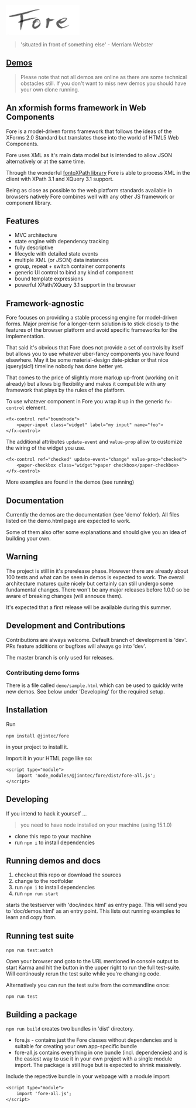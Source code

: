 
![logo](resources/images/light-200.png)

>'situated in front of something else' - Merriam Webster

## [Demos](https://jinntec.github.io/Fore)

> Please note that not all demos are online as there are some technical obstacles still. If you don't want to miss 
> new demos you should have your own clone running.

## An xformish forms framework in Web Components

Fore is a model-driven forms framework that follows the ideas of the XForms 2.0
Standard but translates those into the world of HTML5 Web Components.

Fore uses XML as it's main data model but is intended to allow JSON alternatively or at the same time.

Through the wonderful [fontoXPath library](https://github.com/FontoXML/fontoxpath) Fore is able to process XML in the client with XPath 3.1 and 
XQuery 3.1 support.

Being as close as possible to the web platform standards available in browsers natively Fore combines well with any other 
JS framework or component library.

## Features

* MVC architecture 
* state engine with dependency tracking
* fully descriptive
* lifecycle with detailed state events
* multiple XML (or JSON) data instances
* group, repeat + switch container components
* generic UI control to bind any kind of component 
* bound template expressions
* powerful XPath/XQuery 3.1 support in the browser

## Framework-agnostic

Fore focuses on providing a stable processing engine for model-driven
forms. Major premise for a longer-term solution is to stick closely to the features
of the browser platform and avoid specific frameworks for the implementation.

That said it's obvious that Fore does not provide a set of controls
by itself but allows you to use whatever uber-fancy components you have
found elsewhere. May it be some material-design date-picker or 
that nice jquery(sic!) timeline nobody has done better yet. 

That comes to the price of slightly more markup up-front (working on it already)
but allows big flexibility and makes it compatible with any framework
that plays by the rules of the platform.

To use whatever component in Fore you wrap it up in the generic
`fx-control` element.

```
<fx-control ref="boundnode">
    <paper-input class="widget" label="my input" name="foo">
</fx-control>
```

The additional attributes `update-event` and `value-prop` allow to 
customize the wiring of the widget you use. 

```
<fx-control ref="checked" update-event="change" value-prop="checked">
    <paper-checkbox class="widget">paper checkbox</paper-checkbox>
</fx-control>
```

More examples are found in the demos (see running)

## Documentation

Currently the demos are the documentation (see 'demo' folder). All files listed on the demo.html page are expected to work.

Some of them also offer some explanations and should give you an idea of building your own.

## Warning

The project is still in it's prerelease phase. However there are already about 100 tests and what can be seen in demos is expected to work. The overall architecture matures quite nicely but certainly can still undergo some fundamental changes. There won't be any major releases before 1.0.0 so be aware of breaking changes (will annouce them). 

It's expected that a first release will be available during this summer.

## Development and Contributions

Contributions are always welcome. Default branch of development is 'dev'. PRs
feature additions or bugfixes will always go into 'dev'.

The master branch is only used for releases. 

### Contributing demo forms

There is a file called `demo/sample.html` which can be used to quickly write new demos. See below under 'Developing' for the required setup.

## Installation

Run

```npm install @jintec/fore```

in your project to install it.

Import it in your HTML page like so:

```
<script type="module">
    import 'node_modules/@jinntec/fore/dist/fore-all.js';
</script>
```

## Developing

If you intend to hack it yourself ...

> you need to have node installed on your machine (using 15.1.0)

* clone this repo to your machine
* run `npm i` to install dependencies


## Running demos and docs

1. checkout this repo or download the sources
1. change to the rootfolder
1. run `npm i` to install dependencies
1. run `npm run start`

starts the testserver with 'doc/index.html' as entry page. This will send you to 'doc/demos.html' as an
entry point. This lists out running examples to learn and copy from.

## Running test suite

`npm run test:watch`
 
Open your browser and goto to the URL mentioned in console output to start Karma and hit the button in the upper right to run the full test-suite. Will
continously rerun the test suite while you're changing code.

Alternatively you can run the test suite from the commandline once:
```
npm run test
```

## Building a package

```npm run build``` creates two bundles in 'dist' directory.

* fore.js - contains just the Fore classes without dependencies and is suitable for creating your own app-specific bundle
* fore-all.js contains everything in one bundle (incl. dependencies) and is the easiest way to use it in your own project with a single module import. 
The package is still huge but is expected to shrink massively.

Include the repective bundle in your webpage with a module import:
```
<script type="module">
    import 'fore-all.js';
</script>
```
